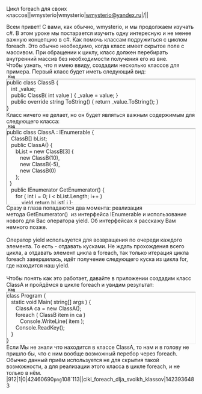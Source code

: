 Цикл foreach для своих классов||wmysterio|wmysterio|wmysterio@yandex.ru|/||<div>Всем привет! С вами, как обычно, wmysterio, и мы продолжаем изучать c#. В этом уроке мы постарается изучить одну интересную и не менее важную концепцию в c#. Как помочь классам подружиться с циклом foreach. Это обычно необходимо, когда класс имеет скрытое поле с массивом. При обращении к циклу, класс должен перебирать внутренний массив без необходимости получения его из вне.</div><div>Чтобы узнать, что я имею ввиду, создадим несколько классов для примера. Первый класс будет иметь следующий вид:<!--uzcode--><div class="bbCodeBlock"><div class="bbCodeName" style="padding-left:5px;font-weight:bold;font-size:7pt">Код</div><div class="codeMessage" style="border:1px inset;max-height:200px;overflow:auto;height:expression(this.scrollHeight<5?this.style.height:scrollHeight>200?'200px':''+(this.scrollHeight+5)+'px');"><!--uzc-->public class ClassB {<br>&nbsp;&nbsp; int _value;<br>&nbsp;&nbsp; public ClassB( int value ) { _value = value; }<br>&nbsp;&nbsp; public override string ToString() { return _value.ToString(); }<br>}<!--/uzc--></div></div><!--/uzcode-->Класс ничего не делает, но он будет являться важным содержимым для следующего класса:<!--uzcode--><div class="bbCodeBlock"><div class="bbCodeName" style="padding-left:5px;font-weight:bold;font-size:7pt">Код</div><div class="codeMessage" style="border:1px inset;max-height:200px;overflow:auto;height:expression(this.scrollHeight<5?this.style.height:scrollHeight>200?'200px':''+(this.scrollHeight+5)+'px');"><!--uzc-->public class ClassA : IEnumerable {<br>&nbsp;&nbsp; ClassB[] bList;<br>&nbsp;&nbsp; public ClassA() {<br>&nbsp;&nbsp;&nbsp;&nbsp;&nbsp; bList = new ClassB[3] {<br>&nbsp;&nbsp;&nbsp;&nbsp;&nbsp;&nbsp;&nbsp;&nbsp; new ClassB(10), <br>&nbsp;&nbsp;&nbsp;&nbsp;&nbsp;&nbsp;&nbsp;&nbsp; new ClassB(-5), <br>&nbsp;&nbsp;&nbsp;&nbsp;&nbsp;&nbsp;&nbsp;&nbsp; new ClassB(0) <br>&nbsp;&nbsp;&nbsp;&nbsp;&nbsp; };<br>&nbsp; }<br>&nbsp;&nbsp; public IEnumerator GetEnumerator() { <br> &nbsp;&nbsp;&nbsp;&nbsp;&nbsp; for ( int i = 0; i &lt; bList.Length; i++ )<br>&nbsp;&nbsp;&nbsp;&nbsp;&nbsp;&nbsp;&nbsp;&nbsp;&nbsp; yield return bList[ i ];<br>&nbsp;&nbsp; }<br>}<!--/uzc--></div></div><!--/uzcode-->Сразу в глаза попадаются два момента: реализация метода&nbsp;GetEnumerator()&nbsp;&nbsp;из интерфейса IEnumerable и использование нового для Вас оператора yield. Об интерфейсах я расскажу Вам немного позже.</div><div>&nbsp;</div><div>Оператор yield используется для возвращения по очереди каждого элемента. То есть - отдавать кусками. Не ждать прохождения всего цикла, а отдавать элемент цикла в foreach, так только итерация цикла foreach завершилась, идёт получение следующего куска из цикла for, где находится наш yield.</div><div>&nbsp;</div><div>Чтобы понять как это работает, давайте в приложении создадим класс ClassA и пройдёмся в цикле foreach и увидим результат:<!--uzcode--><div class="bbCodeBlock"><div class="bbCodeName" style="padding-left:5px;font-weight:bold;font-size:7pt">Код</div><div class="codeMessage" style="border:1px inset;max-height:200px;overflow:auto;height:expression(this.scrollHeight<5?this.style.height:scrollHeight>200?'200px':''+(this.scrollHeight+5)+'px');"><!--uzc-->class Program {<br>&nbsp;&nbsp; static void Main( string[] args ) {<br>&nbsp;&nbsp;&nbsp;&nbsp;&nbsp; ClassA ca = new ClassA();<br>&nbsp;&nbsp;&nbsp;&nbsp;&nbsp; foreach ( ClassB item in ca ) <br>&nbsp;&nbsp;&nbsp;&nbsp;&nbsp;&nbsp;&nbsp;&nbsp; Console.WriteLine( item );<br>&nbsp;&nbsp;&nbsp;&nbsp;&nbsp; Console.ReadKey();<br>&nbsp;&nbsp; }<br>}<!--/uzc--></div></div><!--/uzcode-->Если Мы не знали что находится в классе ClassA, то нам и в голову не пришло бы, что с ним вообще возможный перебор через foreach. Обычно данный приём используется не для скрытия такой возможности, а для реализации этого класса в цикле foreach, и не только в нём.<br></div>|912|1|0|42460690`png`108`113\||cikl_foreach_dlja_svoikh_klassov|1423936483